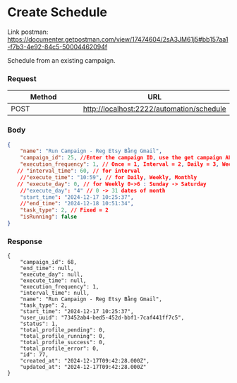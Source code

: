 # Create Schedule

Link postman: https://documenter.getpostman.com/view/17474604/2sA3JM61j5#bb157aa1-f7b3-4e92-84c5-50004462094f

Schedule from an existing campaign.

### **Request** <a href="#request-1" id="request-1"></a>

<table><thead><tr><th width="220">Method</th><th>URL</th></tr></thead><tbody><tr><td>POST</td><td><a href="http://localhost:2222/automation/schedule">http://localhost:2222/automation/schedule</a></td></tr></tbody></table>

### **Body** <a href="#body-1" id="body-1"></a>

```json
{
    "name": "Run Campaign - Reg Etsy Bằng Gmail",
    "campaign_id": 25, //Enter the campaign ID, use the get campaign API to get the ID
    "execution_frequency": 1, // Once = 1, Interval = 2, Daily = 3, Weekly = 4, Monthly = 5,
   // "interval_time": 60, // for interval
    //"execute_time": "10:59", // for Daily, Weekly, Monthly
   // "execute_day": 0, // for Weekly 0->6 : Sunday -> Saturday
    //"execute_day": "4" // 0 -> 31 dates of month
    "start_time": "2024-12-17 10:25:37",
    //"end_time": "2024-12-18 10:51:34",
    "task_type": 2, // Fixed = 2
    "isRunning": false
}
```

### **Response** <a href="#id-3.-response" id="id-3.-response"></a>

```
{
    "campaign_id": 68,
    "end_time": null,
    "execute_day": null,
    "execute_time": null,
    "execution_frequency": 1,
    "interval_time": null,
    "name": "Run Campaign - Reg Etsy Bằng Gmail",
    "task_type": 2,
    "start_time": "2024-12-17 10:25:37",
    "user_uuid": "73452ab4-bed5-452d-bbf1-7caf441ff7c5",
    "status": 1,
    "total_profile_pending": 0,
    "total_profile_running": 0,
    "total_profile_success": 0,
    "total_profile_error": 0,
    "id": 77,
    "created_at": "2024-12-17T09:42:28.000Z",
    "updated_at": "2024-12-17T09:42:28.000Z"
}
```
